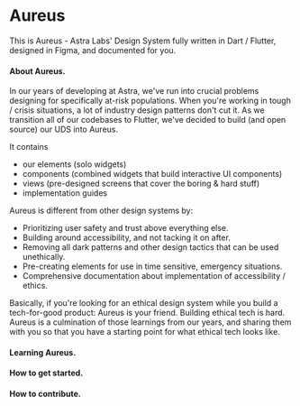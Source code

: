 # Aureus
This is Aureus - Astra Labs' Design System fully written in Dart / Flutter, designed in Figma, and documented for you.

#### About Aureus. 
In our years of developing at Astra, we've run into crucial problems designing for specifically at-risk populations. When you're working in tough / crisis situations, a lot of industry design patterns don't cut it. As we transition all of our codebases to Flutter, we've decided to build (and open source) our UDS into Aureus. 

It contains 
* our elements (solo widgets)
* components (combined widgets that build interactive UI components)
* views (pre-designed screens that cover the boring & hard stuff)
* implementation guides

Aureus is different from other design systems by: 
* Prioritizing user safety and trust above everything else.
* Building around accessibility, and not tacking it on after.
* Removing all dark patterns and other design tactics that can be used unethically.
* Pre-creating elements for use in time sensitive, emergency situations.
* Comprehensive documentation about implementation of accessibility / ethics.

Basically, if you're looking for an ethical design system while you build a tech-for-good product: Aureus is your friend. Building ethical tech is hard. Aureus is a culmination of those learnings from our years, and sharing them with you so that you have a starting point for what ethical tech looks like. 

#### Learning Aureus.

#### How to get started. 

#### How to contribute.
